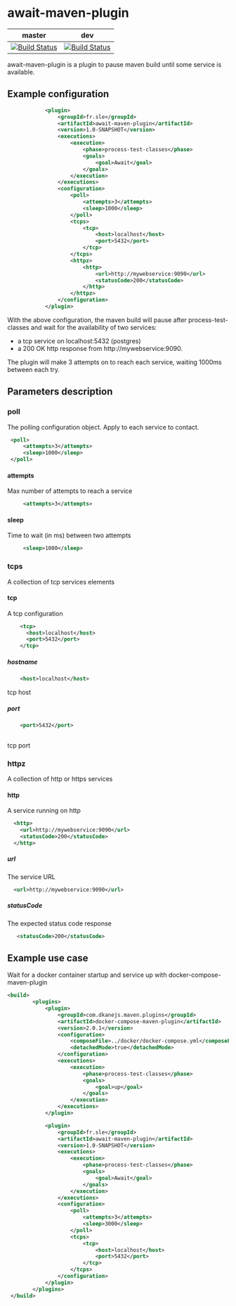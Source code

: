# await-maven-plugin




| master  | dev |
| :---: | :---: |
| [![Build Status](https://semaphoreci.com/api/v1/slem1/await-maven-plugin/branches/master/shields_badge.svg)](https://semaphoreci.com/slem1/await-maven-plugin)  | [![Build Status](https://semaphoreci.com/api/v1/slem1/await-maven-plugin/branches/dev/shields_badge.svg)](https://semaphoreci.com/slem1/await-maven-plugin)  |



await-maven-plugin is a plugin to pause maven build until some service is available.

## Example configuration

```xml
            <plugin>
                <groupId>fr.sle</groupId>
                <artifactId>await-maven-plugin</artifactId>
                <version>1.0-SNAPSHOT</version>
                <executions>
                    <execution>
                        <phase>process-test-classes</phase>
                        <goals>
                            <goal>Await</goal>
                        </goals>
                    </execution>
                </executions>
                <configuration>
                    <poll>
                        <attempts>3</attempts>
                        <sleep>1000</sleep>
                    </poll>
                    <tcps>
                        <tcp>
                            <host>localhost</host>
                            <port>5432</port>
                        </tcp>
                    </tcps>
                    <httpz>
                        <http>
                            <url>http://mywebservice:9090</url>
                            <statusCode>200</statusCode>
                        </http>
                    </httpz>    
                </configuration>
            </plugin>

```

With the above configuration, the maven build will pause after process-test-classes and wait for the availability of
two services: 

  - a tcp service on localhost:5432 (postgres)
  - a 200 OK http response from http://mywebservice:9090.

The plugin will make 3 attempts on to reach each service, waiting 1000ms between each try.

## Parameters description

### poll
The polling configuration object. Apply to each service to contact.

```xml
 <poll>
     <attempts>3</attempts>
     <sleep>1000</sleep>
 </poll>
```

#### attempts
Max number of attempts to reach a service

```xml
     <attempts>3</attempts>
```

#### sleep
Time to wait (in ms) between two attempts

```xml
     <sleep>1000</sleep>
```

### tcps
A collection of tcp services elements

#### tcp
A tcp configuration

```xml
    <tcp>
      <host>localhost</host>
      <port>5432</port>
    </tcp>
```

##### hostname
```xml
    <host>localhost</host>
```

tcp host

##### port
```xml
    <port>5432</port>
   
```
tcp port

### httpz
A collection of http or https services

#### http
A service running on http
```xml
  <http>
    <url>http://mywebservice:9090</url>
    <statusCode>200</statusCode>
  </http>
```
##### url
The service URL
```xml
  <url>http://mywebservice:9090</url>
```

##### statusCode
The expected status code response
```xml
   <statusCode>200</statusCode>
```

## Example use case

Wait for a docker container startup and service up with docker-compose-maven-plugin

```xml
<build>
        <plugins>
            <plugin>
                <groupId>com.dkanejs.maven.plugins</groupId>
                <artifactId>docker-compose-maven-plugin</artifactId>
                <version>2.0.1</version>
                <configuration>
                    <composeFile>../docker/docker-compose.yml</composeFile>
                    <detachedMode>true</detachedMode>
                </configuration>
                <executions>
                    <execution>
                        <phase>process-test-classes</phase>
                        <goals>
                            <goal>up</goal>
                        </goals>
                    </execution>
                </executions>
            </plugin>

            <plugin>
                <groupId>fr.sle</groupId>
                <artifactId>await-maven-plugin</artifactId>
                <version>1.0-SNAPSHOT</version>
                <executions>
                    <execution>
                        <phase>process-test-classes</phase>
                        <goals>
                            <goal>Await</goal>
                        </goals>
                    </execution>
                </executions>
                <configuration>
                    <poll>
                        <attempts>3</attempts>
                        <sleep>3000</sleep>
                    </poll>
                    <tcps>
                        <tcp>
                            <host>localhost</host>
                            <port>5432</port>
                        </tcp>
                    </tcps>
                </configuration>
            </plugin>
        </plugins> 
 </build>
 
 ```